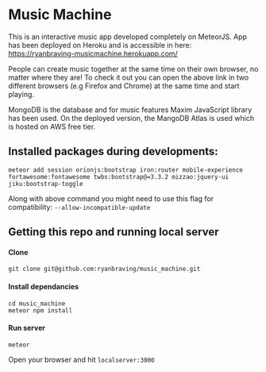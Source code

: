 # Music Machine
This is an interactive music app developed completely on MeteorJS.
App has been deployed on Heroku and is accessible in here:
https://ryanbraving-musicmachine.herokuapp.com/

People can create music together at the same time on their own browser, no matter where they are! To check it out you can open the above link in two different browsers (e.g Firefox and Chrome) at the same time and start playing.

MongoDB is the database and for music features Maxim JavaScript library has been used. 
On the deployed version, the MangoDB Atlas is used which is hosted on AWS free tier. 


## Installed packages during developments:

`meteor add session orionjs:bootstrap iron:router mobile-experience fortawesome:fontawesome twbs:bootstrap@=3.3.2 mizzao:jquery-ui jiku:bootstrap-toggle` <br/>

Along with above command you might need to use this flag for compatibility: `--allow-incompatible-update` <br/>


## Getting this repo and running local server
#### Clone

`git clone git@github.com:ryanbraving/music_machine.git` <br/>



#### Install dependancies
`cd music_machine` <br/>
`meteor npm install` <br/>

#### Run server
`meteor` <br/>

Open your browser and hit `localserver:3000`

